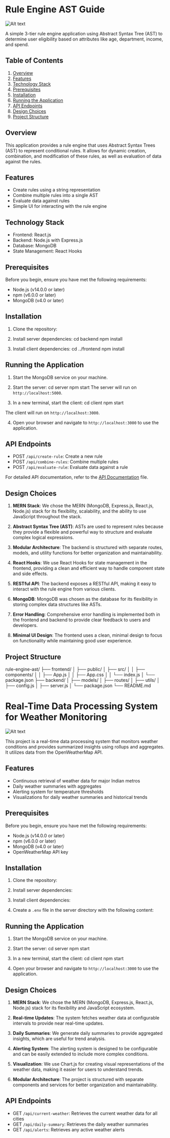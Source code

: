 # Rule Engine AST Guide

![Alt text](images/RuleEngine.png)

A simple 3-tier rule engine application using Abstract Syntax Tree (AST) to determine user eligibility based on attributes like age, department, income, and spend.

## Table of Contents

1. [Overview](#overview)
2. [Features](#features)
3. [Technology Stack](#technology-stack)
4. [Prerequisites](#prerequisites)
5. [Installation](#installation)
6. [Running the Application](#running-the-application)
7. [API Endpoints](#api-endpoints)
8. [Design Choices](#design-choices)
9. [Project Structure](#project-structure)

## Overview

This application provides a rule engine that uses Abstract Syntax Trees (AST) to represent conditional rules. It allows for dynamic creation, combination, and modification of these rules, as well as evaluation of data against the rules.

## Features

- Create rules using a string representation
- Combine multiple rules into a single AST
- Evaluate data against rules
- Simple UI for interacting with the rule engine

## Technology Stack

- Frontend: React.js
- Backend: Node.js with Express.js
- Database: MongoDB
- State Management: React Hooks

## Prerequisites

Before you begin, ensure you have met the following requirements:

- Node.js (v14.0.0 or later)
- npm (v6.0.0 or later)
- MongoDB (v4.0 or later)

## Installation

1. Clone the repository:

2. Install server dependencies:
   cd backend npm install

3. Install client dependencies:
   cd ../frontend npm install

## Running the Application

1. Start the MongoDB service on your machine.

2. Start the server:
   cd server npm start
   The server will run on `http://localhost:5000`.

3. In a new terminal, start the client:
   cd client npm start

The client will run on `http://localhost:3000`.

4. Open your browser and navigate to `http://localhost:3000` to use the application.

## API Endpoints

- POST `/api/create-rule`: Create a new rule
- POST `/api/combine-rules`: Combine multiple rules
- POST `/api/evaluate-rule`: Evaluate data against a rule

For detailed API documentation, refer to the [API Documentation](API_DOCUMENTATION.md) file.

## Design Choices

1. **MERN Stack**: We chose the MERN (MongoDB, Express.js, React.js, Node.js) stack for its flexibility, scalability, and the ability to use JavaScript throughout the stack.

2. **Abstract Syntax Tree (AST)**: ASTs are used to represent rules because they provide a flexible and powerful way to structure and evaluate complex logical expressions.

3. **Modular Architecture**: The backend is structured with separate routes, models, and utility functions for better organization and maintainability.

4. **React Hooks**: We use React Hooks for state management in the frontend, providing a clean and efficient way to handle component state and side effects.

5. **RESTful API**: The backend exposes a RESTful API, making it easy to interact with the rule engine from various clients.

6. **MongoDB**: MongoDB was chosen as the database for its flexibility in storing complex data structures like ASTs.

7. **Error Handling**: Comprehensive error handling is implemented both in the frontend and backend to provide clear feedback to users and developers.

8. **Minimal UI Design**: The frontend uses a clean, minimal design to focus on functionality while maintaining good user experience.

## Project Structure

rule-engine-ast/ ├── frontend/ │ ├── public/ │ ├── src/ │ │ ├── components/ │ │ ├── App.js │ │ ├── App.css │ │ └── index.js │ └── package.json ├── backend/ │ ├── models/ │ ├── routes/ │ ├── utils/ │ ├── config.js │ ├── server.js │ └── package.json └── README.md

# Real-Time Data Processing System for Weather Monitoring

![Alt text](./images/Weather.png)

This project is a real-time data processing system that monitors weather conditions and provides summarized insights using rollups and aggregates. It utilizes data from the OpenWeatherMap API.

## Features

- Continuous retrieval of weather data for major Indian metros
- Daily weather summaries with aggregates
- Alerting system for temperature thresholds
- Visualizations for daily weather summaries and historical trends

## Prerequisites

Before you begin, ensure you have met the following requirements:

- Node.js (v14.0.0 or later)
- npm (v6.0.0 or later)
- MongoDB (v4.0 or later)
- OpenWeatherMap API key

## Installation

1. Clone the repository:

2. Install server dependencies:

3. Install client dependencies:

4. Create a `.env` file in the server directory with the following content:

## Running the Application

1. Start the MongoDB service on your machine.

2. Start the server:
   cd server npm start

3. In a new terminal, start the client:
   cd client npm start

4. Open your browser and navigate to `http://localhost:3000` to use the application.

## Design Choices

1. **MERN Stack**: We chose the MERN (MongoDB, Express.js, React.js, Node.js) stack for its flexibility and JavaScript ecosystem.

2. **Real-time Updates**: The system fetches weather data at configurable intervals to provide near real-time updates.

3. **Daily Summaries**: We generate daily summaries to provide aggregated insights, which are useful for trend analysis.

4. **Alerting System**: The alerting system is designed to be configurable and can be easily extended to include more complex conditions.

5. **Visualization**: We use Chart.js for creating visual representations of the weather data, making it easier for users to understand trends.

6. **Modular Architecture**: The project is structured with separate components and services for better organization and maintainability.

## API Endpoints

- GET `/api/current-weather`: Retrieves the current weather data for all cities
- GET `/api/daily-summary`: Retrieves the daily weather summaries
- GET `/api/alerts`: Retrieves any active weather alerts
